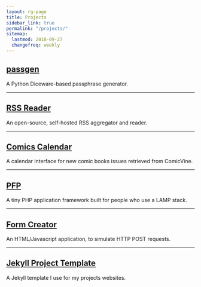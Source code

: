 ```yaml
---
layout: rg-page
title: Projects
sidebar_link: true
permalink: "/projects/"
sitemap:
  lastmod: 2018-09-27
  changefreq: weekly
---
```


## [passgen](https://github.com/RemyG/passgen)

A Python Diceware-based passphrase generator.

***

## [RSS Reader](rss-reader)

An open-source, self-hosted RSS aggregator and reader.

***

## [Comics Calendar](comics-calendar)

A calendar interface for new comic books issues retrieved from ComicVine.

***

## [PFP](https://remyg.github.io/PFP/)

A tiny PHP application framework built for people who use a LAMP stack.

***

## [Form Creator](https://remyg.github.io/FormCreator)

An HTML/Javascript application, to simulate HTTP POST requests.

***

## [Jekyll Project Template](https://github.com/RemyG/JekyllProjectTemplate)

A Jekyll template I use for my projects websites.
